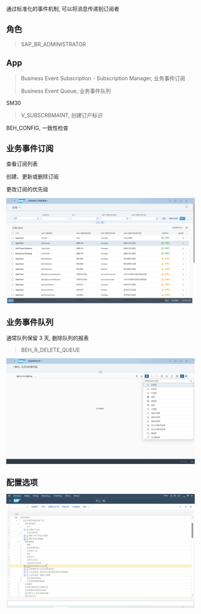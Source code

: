 通过标准化的事件机制, 可以将消息传递到订阅者

## 角色
> SAP_BR_ADMINISTRATOR
## App
> Business Event Subscription - Subscription Manager, 业务事件订阅
>
> Business Event Queue, 业务事件队列

SM30
> V_SUBSCRBMAINT, 创建订户标识

BEH_CONFIG, 一致性检查

## 业务事件订阅
查看订阅列表

创建、更新或删除订阅

更改订阅的优先级

![Subscription](./img/Subscription.png "业务事件订阅管理器")

## 业务事件队列
通常队列保留 3 天, 删除队列的报表
> BEH_R_DELETE_QUEUE

![Queue](./img/Queue.png "业务事件队列")

## 配置选项

![Business-Event-Logging](./img/Business-Event-Logging.png "业务对象")